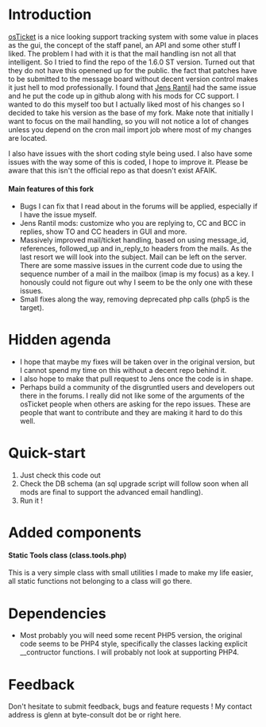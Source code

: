 Introduction
============

[osTicket](http://osticket.com) is a nice looking support tracking system with some value in places as the gui, the concept of the staff panel, an API and some other stuff I liked.  The problem I had with it is that the mail handling isn not all that intelligent.   So I tried to find the repo of the 1.6.0 ST version.   Turned out that they do not have this openened up for the public.  the fact that patches have to be submitted to the message board without decent version control makes it just hell to mod professionally.  I found that [Jens Rantil](https://github.com/JensRantil/) had the same issue and he put the code up in github along with his mods for CC support.  I wanted to do this myself too but I actually liked most of his changes so I decided to take his version as the base of my fork.  Make note that initially I want to focus on the mail handling, so you will not notice a lot of changes unless you depend on the cron mail import job where most of my changes are located.

I also have issues with the short coding style being used.  I also have some issues with the way some of this is coded, I hope to improve it.  Please be aware that this isn't the official repo as that doesn't exist AFAIK.

#### Main features of this fork
- Bugs I can fix that I read about in the forums will be applied, especially if I have the issue myself.
- Jens Rantil mods: customize who you are replying to, CC and BCC in replies, show TO and CC headers in GUI and more.
- Massively improved mail/ticket handling, based on using message_id, references, followed_up and in_reply_to headers from the mails.  As the last resort we will look into the subject.  Mail can be left on the server.  There are some massive issues in the current code due to using the sequence number of a mail in the mailbox (imap is my focus) as a key.  I honously could not figure out why I seem to be the only one with these issues.
- Small fixes along the way, removing deprecated php calls (php5 is the target).

Hidden agenda
=============
- I hope that maybe my fixes will be taken over in the original version, but I cannot spend my time on this without a decent repo behind it. 
- I also hope to make that pull request to Jens once the code is in shape.
- Perhaps build a community of the disgruntled users and developers out there in the forums.  I really did not like some of the arguments of the osTicket people when others are asking for the repo issues.  These are people that want to contribute and they are making it hard to do this well.

Quick-start
===========

1. Just check this code out
2. Check the DB schema (an sql upgrade script will follow soon when all mods are final to support the advanced email handling).
3. Run it !

Added components
================

#### Static Tools class (class.tools.php)

This is a very simple class with small utilities I made to make my life easier, all static functions not belonging to a class will go there.

Dependencies
============
 - Most probably you will need some recent PHP5 version, the original code seems to be PHP4 style, specifically the classes lacking explicit __contructor functions.  I will probably not look at supporting PHP4.

Feedback
========

Don't hesitate to submit feedback, bugs and feature requests ! My contact address is glenn at byte-consult dot be or right here.
